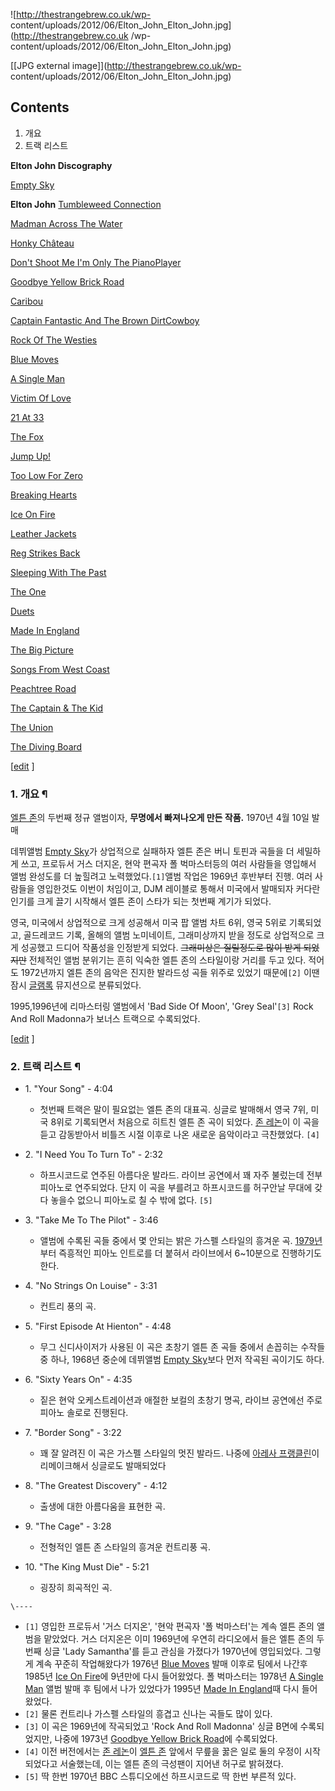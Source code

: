 ![http://thestrangebrew.co.uk/wp-
content/uploads/2012/06/Elton_John_Elton_John.jpg](http://thestrangebrew.co.uk
/wp-content/uploads/2012/06/Elton_John_Elton_John.jpg)

[[JPG external image]](http://thestrangebrew.co.uk/wp-
content/uploads/2012/06/Elton_John_Elton_John.jpg)

## Contents

    

1. 개요 
2. 트랙 리스트 

**Elton John Discography**

[Empty Sky](Empty%20Sky.md)

**Elton John**
[Tumbleweed Connection](Tumbleweed%20Connection.md)

[Madman Across The Water](Madman%20Across%20The%20Water.md)

[Honky Château](Honky%20Ch%C3%A2teau.md)

[Don't Shoot Me I'm Only The PianoPlayer](Don%27t%20Shoot%20Me%20I%27m%20Only%20The%20Piano%20Player.md)

[Goodbye Yellow Brick Road](Goodbye%20Yellow%20Brick%20Road.md)

[Caribou](Caribou.md)

[Captain Fantastic And The Brown DirtCowboy](Captain%20Fantastic%20And%20The%20Brown%20Dirt%20Cowboy.md)

[Rock Of The Westies](Rock%20Of%20The%20Westies.md)

[Blue Moves](Blue%20Moves.md)

[A Single Man](A%20Single%20Man.md)

[Victim Of Love](Victim%20Of%20Love%28%EC%95%A8%EB%B2%94%29.md)

[21 At 33](21%20At%2033.md)

[The Fox](The%20Fox%28%EC%95%A8%EB%B2%94%29.md)

[Jump Up!](Jump%20Up%21.md)

[Too Low For Zero](Too%20Low%20For%20Zero.md)

[Breaking Hearts](Breaking%20Hearts.md)

[Ice On Fire](Ice%20On%20Fire.md)

[Leather Jackets](Leather%20Jackets.md)

[Reg Strikes Back](Reg%20Strikes%20Back.md)

[Sleeping With The Past](Sleeping%20With%20The%20Past.md)

[The One](The%20One%28%EC%95%A8%EB%B2%94%29.md)

[Duets](Duets.md)

[Made In England](Made%20In%20England.md)

[The Big Picture](The%20Big%20Picture.md)

[Songs From West Coast](Songs%20From%20West%20Coast.md)

[Peachtree Road](Peachtree%20Road.md)

[The Captain & The Kid](The%20Captain%20%26%20The%20Kid.md)

[The Union](The%20Union.md)

[The Diving Board](The%20Diving%20Board.md)

[[edit](http://rigvedawiki.net/r1/wiki.php/Elton%20John?action=edit&section=1)
]

### 1. 개요 ¶

[엘튼 존](%EC%97%98%ED%8A%BC%20%EC%A1%B4.md)의 두번째 정규 앨범이자, **무명에서 빠져나오게 만든
작품.** 1970년 4월 10일 발매

  

데뷔앨범 [Empty Sky](Empty%20Sky.md)가 상업적으로 실패하자 엘튼 존은 버니 토핀과 곡들을 더 세밀하게 쓰고,
프로듀서 거스 더지온, 현악 편곡자 폴 벅마스터등의 여러 사람들을 영입해서 앨범 완성도를 더 높힐려고 노력했었다.`[1]`앨범 작업은
1969년 후반부터 진행. 여러 사람들을 영입한것도 이번이 처임이고, DJM 레이블로 통해서 미국에서 발매되자 커다란 인기를 크게 끌기
시작해서 엘튼 존이 스타가 되는 첫번째 계기가 되었다.

  

영국, 미국에서 상업적으로 크게 성공해서 미국 팝 앨범 차트 6위, 영국 5위로 기록되었고, 골드레코드 기록, 올해의 앨범 노미네이트,
그래미상까지 받을 정도로 상업적으로 크게 성공했고 드디어 작품성을 인정받게 되었다. <del>그래미상은 질릴정도로 많이 받게
되었지만</del> 전체적인 앨범 분위기는 흔히 익숙한 엘튼 존의 스타일이랑 거리를 두고 있다. 적어도 1972년까지 엘튼 존의 음악은
진지한 발라드성 곡들 위주로 있었기 때문에`[2]` 이땐 잠시 [글램록](%EA%B8%80%EB%9E%A8%20%EB%A1%9D.md) 뮤지션으로 분류되었다.

  

1995,1996년에 리마스터링 앨범에서 'Bad Side Of Moon', 'Grey Seal'`[3]` Rock And Roll
Madonna가 보너스 트랙으로 수록되었다.

[[edit](http://rigvedawiki.net/r1/wiki.php/Elton%20John?action=edit&section=2)
]

### 2. 트랙 리스트 ¶

  * 1\. "Your Song" - 4:04  

    * 첫번째 트랙은 말이 필요없는 엘튼 존의 대표곡. 싱글로 발매해서 영국 7위, 미국 8위로 기록되면서 처음으로 히트친 엘튼 존 곡이 되었다. [존 레논](%EC%A1%B4%20%EB%A0%88%EB%85%BC.md)이 이 곡을 듣고 감동받아서 비틀즈 시절 이후로 나온 새로운 음악이라고 극찬했었다. `[4]`
  * 2\. "I Need You To Turn To" - 2:32  

    * 하프시코드로 연주된 아름다운 발라드. 라이브 공연에서 꽤 자주 불렀는데 전부 피아노로 연주되었다. 단지 이 곡을 부를려고 하프시코드를 허구안날 무대에 갖다 놓을수 없으니 피아노로 칠 수 밖에 없다. `[5]`
  * 3\. "Take Me To The Pilot" - 3:46  

    * 앨범에 수록된 곡들 중에서 몇 안되는 밝은 가스펠 스타일의 흥겨운 곡. [1979년](1979%EB%85%84.md)부터 즉흥적인 피아노 인트로를 더 붙혀서 라이브에서 6~10분으로 진행하기도 한다. 
  * 4\. "No Strings On Louise" - 3:31  

    * 컨트리 풍의 곡.
  * 5\. "First Episode At Hienton" - 4:48  

    * 무그 신디사이저가 사용된 이 곡은 초창기 엘튼 존 곡들 중에서 손꼽히는 수작들 중 하나, 1968년 중순에 데뷔앨범 [Empty Sky](Empty%20Sky.md)보다 먼저 작곡된 곡이기도 하다.
  * 6\. "Sixty Years On" - 4:35  

    * 짙은 현악 오케스트레이션과 애절한 보컬의 초창기 명곡, 라이브 공연에선 주로 피아노 솔로로 진행된다.
  * 7\. "Border Song" - 3:22  

    * 꽤 잘 알려진 이 곡은 가스펠 스타일의 멋진 발라드. 나중에 [아레사 프랭클린](%EC%95%84%EB%A0%88%EC%82%AC%20%ED%94%84%EB%9E%AD%ED%81%B4%EB%A6%B0.md)이 리메이크해서 싱글로도 발매되었다
  * 8\. "The Greatest Discovery" - 4:12  

    * 출생에 대한 아름다움을 표현한 곡. 
  * 9\. "The Cage" - 3:28  

    * 전형적인 엘튼 존 스타일의 흥겨운 컨트리풍 곡.
  * 10\. "The King Must Die" - 5:21  

    * 굉장히 희곡적인 곡. 

`\----`

  * `[1]` 영입한 프로듀서 '거스 더지온', '현악 편곡자 '폴 벅마스터'는 계속 엘튼 존의 앨범을 맡았었다. 거스 더지온은 이미 1969년에 우연히 라디오에서 들은 엘튼 존의 두번째 싱글 'Lady Samantha'를 듣고 관심을 가졌다가 1970년에 영입되었다. 그렇게 계속 꾸준히 작업해왔다가 1976년 [Blue Moves](Blue%20Moves.md) 발매 이후로 팀에서 나간후 1985년 [Ice On Fire](Ice%20On%20Fire.md)에 9년만에 다시 들어왔었다. 폴 벅마스터는 1978년 [A Single Man](A%20Single%20Man.md) 앨범 발매 후 팀에서 나가 있었다가 1995년 [Made In England](Made%20In%20England.md)때 다시 들어왔었다.
  * `[2]` 물론 컨트리나 가스펠 스타일의 흥겹고 신나는 곡들도 많이 있다.
  * `[3]` 이 곡은 1969년에 작곡되었고 'Rock And Roll Madonna' 싱글 B면에 수록되었지만, 나중에 1973년 [Goodbye Yellow Brick Road](Goodbye%20Yellow%20Brick%20Road.md)에 수록되었다.
  * `[4]` 이전 버전에서는 [존 레논](%EC%A1%B4%20%EB%A0%88%EB%85%BC.md)이 [엘튼 존](%EC%97%98%ED%8A%BC%20%EC%A1%B4.md) 앞에서 무릎을 꿇은 일로 둘의 우정이 시작되었다고 서술했는데, 이는 엘튼 존의 극성팬이 지어낸 허구로 밝혀졌다.
  * `[5]` 딱 한번 1970년 BBC 스튜디오에선 하프시코드로 딱 한번 부른적 있다.

